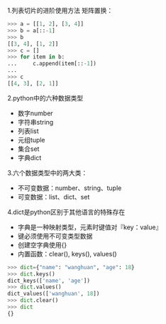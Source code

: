 1.列表切片的进阶使用方法 矩阵置换：
```python
>>> a = [[1, 2], [3, 4]]
>>> b = a[::-1]
>>> b
[[3, 4], [1, 2]]
>>> c = []
>>> for item in b:
...     c.append(item[::-1])
...
>>> c
[[4, 3], [2, 1]]
```

2.python中的六种数据类型
- 数字number
- 字符串string
- 列表list
- 元组tuple
- 集合set
- 字典dict

3.六个数据类型中的两大类：
- 不可变数据：number、string、tuple
- 可变数据：list、dict、set

4.dict是python区别于其他语言的特殊存在
- 字典是一种映射类型，元素时键值对『key：value』
- 键必须使用不可变类型数据
- 创建空字典使用{}
- 内置函数：clear(), keys(), values()
```python
>>> dict={"name": "wanghuan", "age": 18}
>>> dict.keys()
dict_keys(['name', 'age'])
>>> dict.values()
dict_values(['wanghuan', 18])
>>> dict.clear()
>>> dict
{}
```